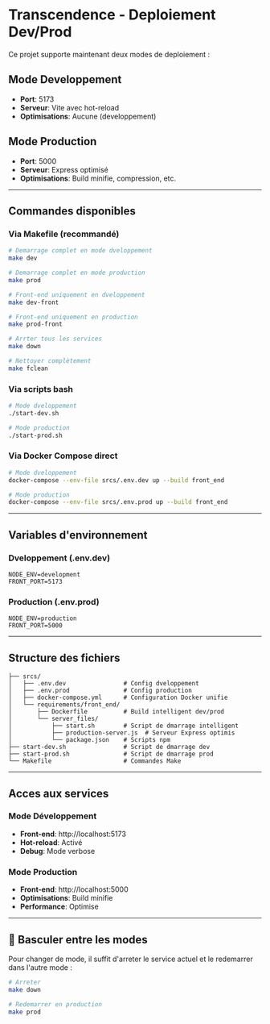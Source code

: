 # Transcendence - Deploiement Dev/Prod

Ce projet supporte maintenant deux modes de deploiement :

## Mode Developpement
- **Port**: 5173  
- **Serveur**: Vite avec hot-reload
- **Optimisations**: Aucune (developpement)

## Mode Production  
- **Port**: 5000
- **Serveur**: Express optimisé
- **Optimisations**: Build minifie, compression, etc.

---

## Commandes disponibles

### Via Makefile (recommandé)
```bash
# Demarrage complet en mode dveloppement
make dev

# Demarrage complet en mode production
make prod

# Front-end uniquement en dveloppement
make dev-front

# Front-end uniquement en production  
make prod-front

# Arrter tous les services
make down

# Nettoyer complètement
make fclean
```

### Via scripts bash
```bash
# Mode dveloppement
./start-dev.sh

# Mode production
./start-prod.sh
```

### Via Docker Compose direct
```bash
# Mode dveloppement
docker-compose --env-file srcs/.env.dev up --build front_end

# Mode production
docker-compose --env-file srcs/.env.prod up --build front_end
```

---

## Variables d'environnement

### Dveloppement (.env.dev)
```env
NODE_ENV=development
FRONT_PORT=5173
```

### Production (.env.prod)  
```env
NODE_ENV=production
FRONT_PORT=5000
```

---

## Structure des fichiers

```
├── srcs/
│   ├── .env.dev                # Config dveloppement
│   ├── .env.prod               # Config production  
│   ├── docker-compose.yml      # Configuration Docker unifie
│   └── requirements/front_end/
│       ├── Dockerfile          # Build intelligent dev/prod
│       └── server_files/
│           ├── start.sh        # Script de dmarrage intelligent
│           ├── production-server.js  # Serveur Express optimis
│           └── package.json    # Scripts npm
├── start-dev.sh                # Script de dmarrage dev
├── start-prod.sh               # Script de dmarrage prod
└── Makefile                    # Commandes Make
```

---

## Acces aux services

### Mode Développement
- **Front-end**: http://localhost:5173
- **Hot-reload**: Activé
- **Debug**: Mode verbose

### Mode Production
- **Front-end**: http://localhost:5000  
- **Optimisations**: Build minifie
- **Performance**: Optimise

---

## 🔄 Basculer entre les modes

Pour changer de mode, il suffit d'arreter le service actuel et le redemarrer dans l'autre mode :

```bash
# Arreter
make down

# Redemarrer en production
make prod
```
